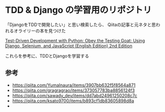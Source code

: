 # TDD & Django の学習用のリポジトリ

「DjangoをTDDで開発したい」と思い検索したら、
Qiitaの記事と元ネタと思われるオライリーの本を見つけた  

[Test-Driven Development with Python: Obey the Testing Goat: Using Django, Selenium, and JavaScript (English Edition) 2nd Edition](https://amzn.asia/d/bRSQcHr)

これらを参考に、TDDとDjangoを学習する

## 参考

- https://qiita.com/YumaInaura/items/3907bb632f5f8564a871
- https://qiita.com/gragragrao/items/373057783ba8856124f3
- https://qiita.com/sawady_dev/items/dd7abd24961250208c7c
- https://qiita.com/ksato9700/items/b893cf1db83605898d8a
- 